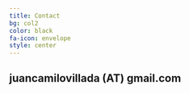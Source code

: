 ```yaml
---
title: Contact
bg: col2
color: black 
fa-icon: envelope
style: center
---
```


## **juancamilovillada** (AT) **gmail.com**

<a href="https://www.researchgate.net/profile/Juan_Villada" target="_blank"><i class="ai ai-researchgate-square ai-3x"></i></a>
<a href="https://twitter.com/Jn_Villada" target="_blank"><i class="fa fa-twitter fa-3x"></i></a>
<a href="https://github.com/juanvillada" target="_blank"><i class="fa fa-github fa-3x"></i></a>
<a href="https://cn.linkedin.com/in/juan-villada-b8200775" target="_blank"><i class="fa fa-linkedin fa-3x"></i></a>
<a href="https://orcid.org/0000-0003-2216-4279" target="_blank"><i class="ai ai-orcid ai-3x"></i></a>


